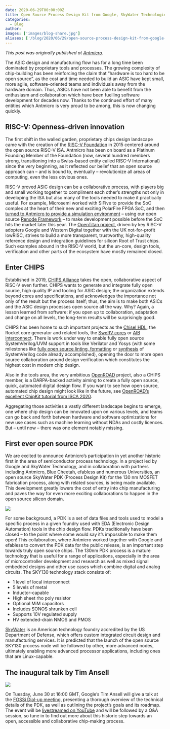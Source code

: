 ```yaml
---
date: 2020-06-29T00:00:00Z
title: Open Source Process Design Kit from Google, SkyWater Technologies and Partners Released
categories:
  - Blog
author:
images: ['images/blog-share.jpg']
aliases: ['/blog/2020/06/29/open-source-process-design-kit-from-google-skywater-technologies-and-partners-released']
---
```


*This post was originally published at [Antmicro](https://antmicro.com/blog/2020/06/skywater-open-source-pdk/).*

The ASIC design and manufacturing flow has for a long time been dominated by proprietary tools and processes. The growing complexity of chip-building has been reinforcing the claim that “hardware is too hard to be open source”, as the cost and time needed to build an ASIC have kept small, more agile, software-oriented teams and individuals away from the hardware domain. Thus, ASICs have not been able to benefit from the enthusiasm and collaboration which have been fuelling software development for decades now. Thanks to the continued effort of many entities which Antmicro is very proud to be among, this is now changing quickly.

## RISC-V: Openness-driven innovation

The first shift in the walled garden, proprietary chips design landscape came with the creation of the [RISC-V Foundation](https://riscv.org/) in 2015 centered around the open source RISC-V ISA. Antmicro has been on board as a Platinum Founding Member of the Foundation (now, several hundred members strong, transitioning into a Swiss-based entity called RISC-V International) since the very beginning, as it reflected our belief that an open source approach can – and is bound to, eventually – revolutionize all areas of computing, even the less obvious ones.

RISC-V proved ASIC design can be a collaborative process, with players big and small working together to compliment each other’s strengths not only in developing the ISA but also many of the tools needed to make it practically useful. For example, Microsemi worked with SiFive to provide the SoC complex at the heart of their new and exciting PolarFire FPGA SoC, and then [turned to Antmicro to provide a simulation environment](https://antmicro.com/blog/2019/04/pr-polarfire-soc-on-renode/) – using our open source [Renode Framework](https://renode.io/) – to make development possible before the SoC hits the market later this year. The [OpenTitan project](https://opentitan.org/), driven by key RISC-V adopters Google and Western Digital together with the UK not-for-profit lowRISC, strives to build a more transparent, trustworthy, high-quality reference design and integration guidelines for silicon Root of Trust chips. Such examples abound in the RISC-V world, but the un-core, design tools, verification and other parts of the ecosystem have mostly remained closed.

## Enter CHIPS

Established in 2019, [CHIPS Alliance](https://chipsalliance.org/) takes the open, collaborative aspect of RISC-V even further. CHIPS wants to generate and integrate fully open source, high quality IP and tooling for ASIC design; the organization extends beyond cores and specifications, and acknowledges the importance not only of the result but the process itself; thus, the aim is to make both ASICs and the ASIC design processes open source all the way. Why? Again, a lesson learned from software: if you open up to collaboration, adaptation and change on all levels, the long-term results will be surprisingly good.

CHIPS has been home to such important projects as the [Chisel HDL](https://www.chisel-lang.org/), the Rocket core generator and related tools, the [SweRV cores](https://www.embedded-computing.com/news/chips-alliance-announce-new-enhancements-to-the-swerv-core-eh2-and-swerv-core-el2) or [AIB interconnect](https://www.prnewswire.com/news-releases/intel-joins-chips-alliance-to-promote-advanced-interface-bus-aib-as-an-open-standard-300991214.html). There is work under way to enable fully open source SystemVerilog/UVM support in tools like Verilator and Yosys (with some milestones like [fully open source linting, formatting](https://antmicro.com/blog/2020/04/systemverilog-linter-and-formatter-in-fusesoc/) or [synthesis](https://github.com/antmicro/ibex-yosys-build) of SystemVerilog code already accomplished), opening the door to more open source collaboration around design verification which constitutes the highest cost in modern chip design.

Also in the tools area, the very ambitious [OpenROAD](https://theopenroadproject.org/) project, also a CHIPS member, is a DARPA-backed activity aiming to create a fully open source, quick, automated digital design flow. If you want to see how open source, automated chip design might look like in the future, see [OpenROAD’s excellent ChipKit tutorial from ISCA 2020](https://www.youtube.com/watch?v=1rfBK5KKzR0&feature=youtu.be).

Aggregating those activities a vastly different landscape begins to emerge, one where chip design can be innovated upon on various levels, and teams can go back and forth between hardware and software optimizations for new use cases such as machine learning without NDAs and costly licences. But – until now – there was one element notably missing.

## First ever open source PDK

We are excited to announce Antmicro’s participation in yet another historic first in the area of semiconductor process technology. In a project led by Google and SkyWater Technology, and in collaboration with partners including Antmicro, Blue Cheetah, efabless and numerous Universities, an open source SkyWater PDK (Process Design Kit) for the 130 nm MOSFET fabrication process, along with related sources, is being made available. This development greatly lowers the cost of entry into chip manufacturing and paves the way for even more exciting collaborations to happen in the open source silicon domain.

![](opensource_PDK_blog-note-1.png)

For some background, a PDK is a set of data files and tools used to model a specific process in a given foundry used with EDA (Electronic Design Automation) tools in the chip design flow. PDKs traditionally have been closed – to the point where some would say it’s impossible to make them open! This collaboration, where Antmicro worked together with Google and efabless to convert the PDK data for the public release, is an important step towards truly open source chips. The 130nm PDK process is a mature technology that is useful for a range of applications, especially in the area of microcontroller development and research as well as mixed signal embedded designs and other use cases which combine digital and analog circuits. The SKY130 technology stack consists of:

- 1 level of local interconnect
- 5 levels of metal
- Inductor-capable
- High sheet rho poly resistor
- Optional MiM capacitors
- Includes SONOS shrunken cell
- Supports 10V regulated supply
- HV extended-drain NMOS and PMOS

[SkyWater](https://www.skywatertechnology.com/) is an American technology foundry accredited by the US Department of Defense, which offers custom integrated circuit design and manufacturing services. It is predicted that the launch of the open source SKY130 process node will be followed by other, more advanced nodes, ultimately enabling more advanced processor applications, including ones that are Linux-capable.

## The inaugural talk by Tim Ansell

![](opensource_PDK.png)

On Tuesday, June 30 at 16:00 GMT, Google’s Tim Ansell will give a talk at the [FOSSi Dial-up meeting](https://fossi-foundation.org/dial-up/), presenting a thorough overview of the technical details of the PDK, as well as outlining the project’s goals and its roadmap. The event will be [livestreamed on YouTube](https://www.youtube.com/watch?v=EczW2IWdnOM&feature=youtu.be) and will be followed by a Q&A session, so tune in to find out more about this historic step towards an open, accessible and collaborative chip-making process.